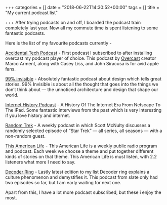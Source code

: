 +++
categories = []
date = "2018-06-22T14:30:52+00:00"
tags = []
title = "My current podcast list"

+++
After trying podcasts on and off, I boarded the podcast train completely last year. Now all my commute time is spent listening to some fantastic podcasts.

Here is the list of my favourite podcasts currently -

[Accidental Tech Podcast](http://atp.fm/ "ATP") - First podcast I subscribed to after installing overcast my podcast player of choice. This podcast by [Overcast](https://overcast.fm "Overcast") creator Marco Arment, along with Casey Liss, and John Siracusa is for avid apple fans.

[99% invisible](https://99percentinvisible.org/ "99% Invisible") - Absolutely fantastic podcast about design which tells great stories. 99% Invisible is about all the thought that goes into the things we don’t think about — the unnoticed architecture and design that shape our world.

[Internet History Podcast](http://www.internethistorypodcast.com/ "Internet History Podcast") - A History Of The Internet Era From Netscape To The iPad. Some fantastic interviews from the past which is very interesting if you love history and internet.

[Random Trek](https://www.theincomparable.com/randomtrek/ "Random Trek") - A weekly podcast in which Scott McNulty discusses a randomly selected episode of “Star Trek” — all series, all seasons — with a non-random guest.

[This American Life](https://www.thisamericanlife.org/ "This American Life") - This American Life is a weekly public radio program and podcast. Each week we choose a theme and put together different kinds of stories on that theme. This American Life is must listen, with 2.2 listeners what more I need to say.

[Decoder Ring](http://www.slate.com/articles/podcasts/decoder_ring.html "Decoder Ring") - Lastly latest edition to my list Decoder ring explains a culture phenomenon and demystifies it. This podcast from slate only had two episodes so far, but I am early waiting for next one.

Apart from this, I have a lot more podcast subscribed, but these i enjoy the most.